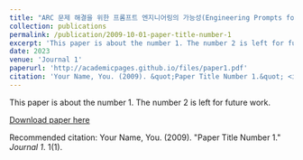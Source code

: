 ```yaml
---
title: "ARC 문제 해결을 위한 프롬프트 엔지니어링의 가능성(Engineering Prompts for the ARC Challenge)"
collection: publications
permalink: /publication/2009-10-01-paper-title-number-1
excerpt: 'This paper is about the number 1. The number 2 is left for future work.'
date: 2023
venue: 'Journal 1'
paperurl: 'http://academicpages.github.io/files/paper1.pdf'
citation: 'Your Name, You. (2009). &quot;Paper Title Number 1.&quot; <i>Journal 1</i>. 1(1).'
---
```

This paper is about the number 1. The number 2 is left for future work.

[Download paper here](http://academicpages.github.io/files/Engineering_Prompts_for_the_ARC_Challenge.pdf)

Recommended citation: Your Name, You. (2009). "Paper Title Number 1." <i>Journal 1</i>. 1(1).